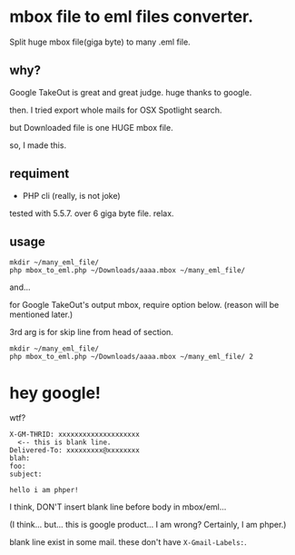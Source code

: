mbox file to eml files converter.
================================

Split huge mbox file(giga byte)  to many .eml file.

why?
----

Google TakeOut is great and great judge. huge thanks to google.


then. I tried export whole mails for OSX Spotlight search.

but Downloaded file is one HUGE mbox file.

so, I made this.


requiment
---------

- PHP cli (really, is not joke)

tested with 5.5.7. over 6 giga byte file. relax.

usage
-----

```
mkdir ~/many_eml_file/
php mbox_to_eml.php ~/Downloads/aaaa.mbox ~/many_eml_file/
```

and...

for Google TakeOut's output mbox, require option below. (reason will be mentioned later.)

3rd arg is for skip line from head of section.

```
mkdir ~/many_eml_file/
php mbox_to_eml.php ~/Downloads/aaaa.mbox ~/many_eml_file/ 2
```

hey google!
==========

wtf?

```
X-GM-THRID: xxxxxxxxxxxxxxxxxxxx
  <-- this is blank line.
Delivered-To: xxxxxxxxx@xxxxxxxx
blah:
foo:
subject:

hello i am phper!
```

I think, DON'T insert blank line before body in mbox/eml...

(I think... but... this is google product... I am wrong? Certainly, I am phper.)

blank line exist in some mail. these don't have `X-Gmail-Labels:`.


